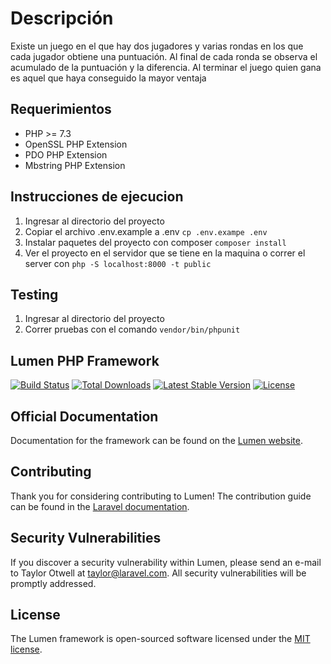 # Descripción

Existe un juego en el que hay dos jugadores y varias rondas en los que cada jugador obtiene una puntuación. Al final de cada ronda se observa el acumulado de la puntuación y la diferencia. Al terminar el juego quien gana es aquel que haya conseguido la mayor ventaja
## Requerimientos

* PHP >= 7.3
* OpenSSL PHP Extension
* PDO PHP Extension
* Mbstring PHP Extension

## Instrucciones de ejecucion

1. Ingresar al directorio del proyecto
2. Copiar el archivo .env.example a .env `cp .env.exampe .env`
3. Instalar paquetes del proyecto con composer `composer install`
4. Ver el proyecto en el servidor que se tiene en la maquina o correr el server con `php -S localhost:8000 -t public`

## Testing

1. Ingresar al directorio del proyecto
2. Correr pruebas con el comando `vendor/bin/phpunit`

## Lumen PHP Framework

[![Build Status](https://travis-ci.org/laravel/lumen-framework.svg)](https://travis-ci.org/laravel/lumen-framework)
[![Total Downloads](https://img.shields.io/packagist/dt/laravel/framework)](https://packagist.org/packages/laravel/lumen-framework)
[![Latest Stable Version](https://img.shields.io/packagist/v/laravel/framework)](https://packagist.org/packages/laravel/lumen-framework)
[![License](https://img.shields.io/packagist/l/laravel/framework)](https://packagist.org/packages/laravel/lumen-framework)

## Official Documentation

Documentation for the framework can be found on the [Lumen website](https://lumen.laravel.com/docs).

## Contributing

Thank you for considering contributing to Lumen! The contribution guide can be found in the [Laravel documentation](https://laravel.com/docs/contributions).

## Security Vulnerabilities

If you discover a security vulnerability within Lumen, please send an e-mail to Taylor Otwell at taylor@laravel.com. All security vulnerabilities will be promptly addressed.

## License

The Lumen framework is open-sourced software licensed under the [MIT license](https://opensource.org/licenses/MIT).
